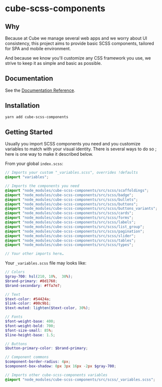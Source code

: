 # cube-scss-components

## Why

Because at Cube we manage several web apps and we worry about UI consistency, this project aims to provide basic SCSS components, tailored for SPA and mobile environment.

And because we know you'll customize any CSS framework you use, we strive to keep it as simple and basic as possible.

## Documentation

See the [Documentation Reference](https://cube-scss-components.netlify.com).

## Installation

```bash
yarn add cube-scss-components
```

## Getting Started

Usually you import SCSS components you need and you customize variables to match with your visual identity. There is several ways to do so ; here is one way to make it described below.

From your global `index.scss`:

```scss
// Imports your custom "_variables.scss", overrides !defaults
@import "variables";

// Imports the components you need
@import "node_modules/cube-scss-components/src/scss/scaffoldings";
@import "node_modules/cube-scss-components/src/scss/badge";
@import "node_modules/cube-scss-components/src/scss/bullets";
@import "node_modules/cube-scss-components/src/scss/buttons";
@import "node_modules/cube-scss-components/src/scss/buttons_variants";
@import "node_modules/cube-scss-components/src/scss/cards";
@import "node_modules/cube-scss-components/src/scss/forms";
@import "node_modules/cube-scss-components/src/scss/labels";
@import "node_modules/cube-scss-components/src/scss/list_group";
@import "node_modules/cube-scss-components/src/scss/pagination";
@import "node_modules/cube-scss-components/src/scss/slider";
@import "node_modules/cube-scss-components/src/scss/tables";
@import "node_modules/cube-scss-components/src/scss/types";

// Your other imports here…
```

Your `_variables.scss` file may looks like:

```scss
// Colors
$gray-700: hsl(210, 10%,  30%);
$brand-primary: #8d1760;
$brand-secondary: #ffa7e7;

// Text
$text-color: #54424a;
$link-color: #00c9b1;
$text-muted: lighten($text-color, 30%);

// Fonts
$font-weight-base: 400;
$font-weight-bold: 700;
$font-size-small: 85%;
$line-height-base: 1.5;

// Buttons
$button-primary-color: $brand-primary;

// Component commons
$component-border-radius: 4px;
$component-box-shadow: 0px 3px 16px -2px $gray-700;

// Imports other cube-scss-components variables
@import "node_modules/cube-scss-components/src/scss/_variables.scss";
```
